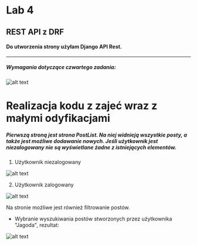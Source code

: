 # Lab 4

## REST API z DRF
#### Do utworzenia strony użyłam Django API Rest. 


---
####
##### Wymagania dotyczące czwartego zadania:
####

![alt text](https://i.imgur.com/TwbYQN0.png)  

# Realizacja kodu z zajeć wraz z małymi odyfikacjami

##### Pierwszą stroną jest strona PostList. Na niej widnieją wszystkie posty, a także jest możliwe dodawanie nowych. Jeśli użytkownik jest niezalogowany nie są wyświetlane żadne z istniejących elementów.

1. Użytkownik niezalogowany

![alt text](https://i.imgur.com/vQTQPJi.png)  

2. Użytkownik zalogowany

![alt text](https://i.imgur.com/ZwZFUfy.png)  

Na stronie możliwe jest również filtrowanie postów.

- Wybranie wyszukiwania postów stworzonych przez użytkownika "Jagoda", rezultat:

![alt text](https://i.imgur.com/mUWp33h.png)



